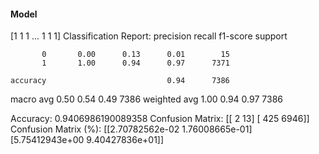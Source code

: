 #### Model
[1 1 1 ... 1 1 1]
Classification Report:
              precision    recall  f1-score   support

           0       0.00      0.13      0.01        15
           1       1.00      0.94      0.97      7371

    accuracy                           0.94      7386
   macro avg       0.50      0.54      0.49      7386
weighted avg       1.00      0.94      0.97      7386

Accuracy: 0.9406986190089358
Confusion Matrix:
[[   2   13]
 [ 425 6946]]
Confusion Matrix (%):
[[2.70782562e-02 1.76008665e-01]
 [5.75412943e+00 9.40427836e+01]]
